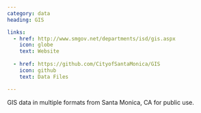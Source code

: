 ```yaml
---
category: data
heading: GIS

links:
  - href: http://www.smgov.net/departments/isd/gis.aspx
    icon: globe
    text: Website
    
  - href: https://github.com/CityofSantaMonica/GIS
    icon: github
    text: Data Files

---
```


GIS data in multiple formats from Santa Monica, CA for public use.